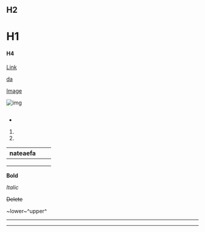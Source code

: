 ## H2

# H1

#### H4

[Link](https://www.baidu.com)

[da]()

[Image](!)

![img](C:\Users\Desktop\img.png)

```

```

>

- 

1. 

0. 

|  nateaefa   |      |      |
| ---- | ---- | ---- |
| |      |      |
|      |      |      |
|      |      |      |

**Bold**

*Italic*

~~Delete~~

~lower~^upper^

---

****

